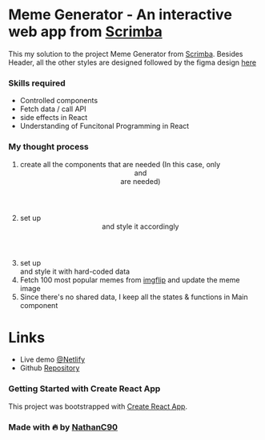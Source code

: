 # Meme Generator - An interactive web app from [Scrimba](https://scrimba.com/home)

This my solution to the project Meme Generator from [Scrimba](https://scrimba.com/home).
Besides Header, all the other styles are designed followed by the figma design [here](https://www.figma.com/design/MoLwFPHNHJVrzdFurxHzNV/Meme-Generator?node-id=0-1&node-type=canvas&t=bhy96hFJ5BQ4YoEC-0)

### Skills required
- Controlled components
- Fetch data / call API
- side effects in React
- Understanding of Funcitonal Programming in React

### My thought process
1. create all the components that are needed (In this case, only <Header /> and <Main /> are needed)
2. set up <Header /> and style it accordingly
3. set up <Main /> and style it with hard-coded data
4. Fetch 100 most popular memes from [imgflip](https://imgflip.com/api) and update the meme image
5. Since there's no shared data, I keep all the states & functions in Main component

# Links

- Live demo [@Netlify](https://shiny-sorbet-7ef2df.netlify.app/)
- Github [Repository](https://github.com/NathanC90/react-meme-generator)

### Getting Started with Create React App

This project was bootstrapped with [Create React App](https://github.com/facebook/create-react-app).

### Made with 🔥 by [NathanC90](https://nathanc90.github.io/)
